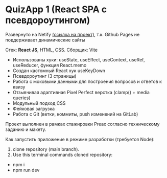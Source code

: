# QuizApp 1 (React SPA с псевдороутингом)

Развернуто на Netify [(ссылка на проект)](https://vvaasd-quiz-app-1.netlify.app), т.к. Github Pages не поддерживает динамические сайты

Стек: **React JS**, HTML, CSS.
Сборщик: Vite

- Использованы хуки: useState, useEffect, useContext, useRef, useReducer, функция React.memo
- Создан кастомный React хук useKeyDown
- Псевдороутинг (3 страницы)
- Работа с моковыми данными для построения вопросов и ответов к квизу
- Отзывчивая адаптивная Pixel Perfect верстка (clamp() + media queries)
- Модульный подход CSS
- Фейковая загрузка
- Работа с Git (ветки, коммиты, push изменений на GitLab)

Проект выполнен в рамках стажировки Preax согласно техническому заданию и макету.

Как запустить приложение в режиме разработки (требуется Node):
1) clone repository (main branch).
2) Use this terminal commands cloned repository:
  - npm i
  - npm run dev
